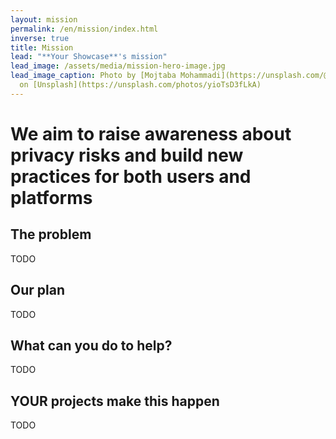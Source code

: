 ```yaml
---
layout: mission
permalink: /en/mission/index.html
inverse: true
title: Mission
lead: "**Your Showcase**'s mission"
lead_image: /assets/media/mission-hero-image.jpg
lead_image_caption: Photo by [Mojtaba Mohammadi](https://unsplash.com/@mojitaba)
  on [Unsplash](https://unsplash.com/photos/yioTsD3fLkA)
---
```

# We aim to raise awareness about privacy risks and build new practices for both users and platforms

## The problem

TODO

## Our plan 

TODO

## What can you do to help?

TODO

## YOUR projects make this happen

TODO